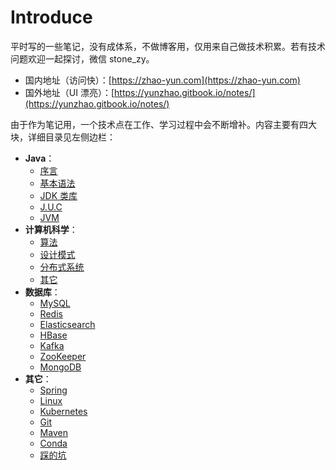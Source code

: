# Introduce

平时写的一些笔记，没有成体系，不做博客用，仅用来自己做技术积累。若有技术问题欢迎一起探讨，微信 stone\_zy。

* 国内地址（访问快）：[https://zhao-yun.com](https://zhao-yun.com)
* 国外地址（UI 漂亮）：[https://yunzhao.gitbook.io/notes/](https://yunzhao.gitbook.io/notes/)

由于作为笔记用，一个技术点在工作、学习过程中会不断增补。内容主要有四大块，详细目录见左侧边栏：

* **Java**：
  * [序言](java/preface.md)
  * [基本语法](java/grammar/)
  * [JDK 类库](java/class-libraries/)
  * [J.U.C](java/concurrency/)
  * [JVM](java/jvm/)
* **计算机科学**：
  * [算法](computer-science/algorithm/)
  * [设计模式](computer-science/design-patterns/)
  * [分布式系统](computer-science/distributed-system/)
  * [其它](computer-science/other/)
* **数据库**：
  * [MySQL](database/mysql/)
  * [Redis](database/basic.md)
  * [Elasticsearch](database/elasticsearch.md)
  * [HBase](database/hbase.md)
  * [Kafka](database/kafka/)
  * [ZooKeeper](database/zookeeper-1.md)
  * [MongoDB](database/mongodb.md)
* **其它**： 
  * [Spring](other/spring.md)
  * [Linux](other/linux.md)
  * [Kubernetes](other/kubernetes.md)
  * [Git](other/git.md)
  * [Maven](other/maven.md)
  * [Conda](other/anaconda-and-conda.md)
  * [踩的坑](other/fuck-shit/)

